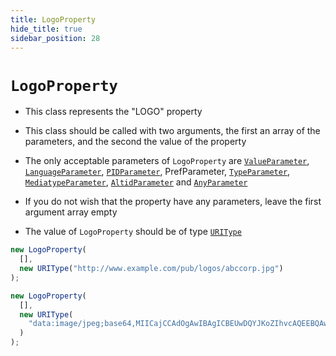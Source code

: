 ```yaml
---
title: LogoProperty
hide_title: true
sidebar_position: 28
---
```


# `LogoProperty`

- This class represents the "LOGO" property

- This class should be called with two arguments, the first an array of the parameters, and the second the value of the property

- The only acceptable parameters of `LogoProperty` are [`ValueParameter`](/documentation/parameters/valueparameter), [`LanguageParameter`](/documentation/parameters/languageparameter), [`PIDParameter`](/documentation/parameters/pidparameter), PrefParameter, [`TypeParameter`](/documentation/parameters/typeparameter), [`MediatypeParameter`](/documentation/parameters/mediatypeparameter), [`AltidParameter`](/documentation/parameters/altidparameter) and [`AnyParameter`](/documentation/parameters/anyparameter)

- If you do not wish that the property have any parameters, leave the first argument array empty

- The value of `LogoProperty` should be of type [`URIType`](/documentation/values/uritype)

```js
new LogoProperty(
  [],
  new URIType("http://www.example.com/pub/logos/abccorp.jpg")
);

new LogoProperty(
  [],
  new URIType(
    "data:image/jpeg;base64,MIICajCCAdOgAwIBAgICBEUwDQYJKoZIhvcAQEEBQAwdzELMAkGA1UEBhMCVVMxLDAqBgNVBAoTI05ldHNjYXBlIENvbW11bmljYXRpb25zIENvcnBvcmF0aW9uMRwwGgYDVQQLExNJbmZvcm1hdGlvbiBTeXN0"
  )
);
```
